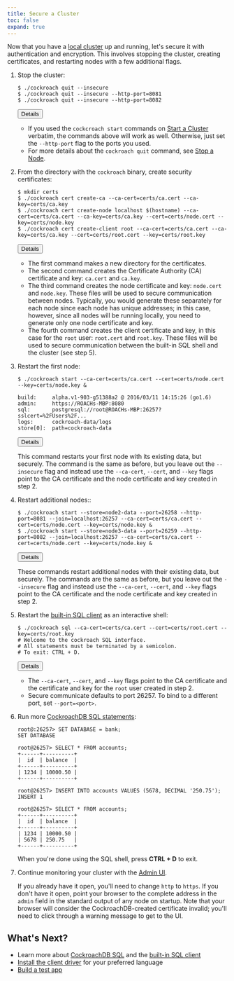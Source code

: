 ```yaml
---
title: Secure a Cluster
toc: false
expand: true
---
```


Now that you have a [local cluster](start-a-local-cluster.html) up and running, let's secure it with authentication and encryption. This involves stopping the cluster, creating certificates, and restarting nodes with a few additional flags.

1.  Stop the cluster:

    ~~~ shell
    $ ./cockroach quit --insecure
    $ ./cockroach quit --insecure --http-port=8081
    $ ./cockroach quit --insecure --http-port=8082
    ~~~

    <button type="button" class="btn details collapsed" data-toggle="collapse" data-target="#details-secure1">Details</button>
    <div id="details-secure1" class="collapse">
        <ul>
            <li>If you used the <code>cockcroach start</code> commands on <a href="start-a-local-cluster.html">Start a Cluster</a> verbatim, the commands above will work as well. Otherwise, just set the <code>--http-port</code> flag to the ports you used.</li>
            <li>For more details about the <code>cockroach quit</code> command, see <a href="stop-a-node.html">Stop a Node</a>.</li>
        </ul>
    </div>

2.  From the directory with the `cockroach` binary, create security certificates:

    ~~~ shell
    $ mkdir certs
    $ ./cockroach cert create-ca --ca-cert=certs/ca.cert --ca-key=certs/ca.key
    $ ./cockroach cert create-node localhost $(hostname) --ca-cert=certs/ca.cert --ca-key=certs/ca.key --cert=certs/node.cert --key=certs/node.key
    $ ./cockroach cert create-client root --ca-cert=certs/ca.cert --ca-key=certs/ca.key --cert=certs/root.cert --key=certs/root.key
    ~~~

    <button type="button" class="btn details collapsed" data-toggle="collapse" data-target="#details-secure2">Details</button>
    <div id="details-secure2" class="collapse">
        <ul>
            <li>The first command makes a new directory for the certificates.</li>
            <li>The second command creates the Certificate Authority (CA) certificate and key: <code>ca.cert</code> and <code>ca.key</code>.</li>
            <li>The third command creates the node certificate and key: <code>node.cert</code> and <code>node.key</code>. These files will be used to secure communication between nodes. Typically, you would generate these separately for each node since each node has unique addresses; in this case, however, since all nodes will be running locally, you need to generate only one node certificate and key.</li>
            <li>The fourth command creates the client certificate and key, in this case for the <code>root</code> user: <code>root.cert</code> and <code>root.key</code>. These files will be used to secure communication between the built-in SQL shell and the cluster (see step 5).</li>
        </ul>
    </div>

3.  Restart the first node:
 
    ~~~ shell
    $ ./cockroach start --ca-cert=certs/ca.cert --cert=certs/node.cert --key=certs/node.key &

    build:     alpha.v1-903-g51388a2 @ 2016/03/11 14:15:26 (go1.6)
    admin:     https://ROACHs-MBP:8080
    sql:       postgresql://root@ROACHs-MBP:26257?sslcert=%2FUsers%2F...
    logs:      cockroach-data/logs
    store[0]:  path=cockroach-data
    ~~~

    <button type="button" class="btn details collapsed" data-toggle="collapse" data-target="#details-secure3">Details</button>
    <div id="details-secure3" class="collapse">
        <p>This command restarts your first node with its existing data, but securely. The command is the same as before, but you leave out the <code>--insecure</code> flag and instead use the <code>--ca-cert</code>, <code>--cert</code>, and <code>--key</code> flags point to the CA certificate and the node certificate and key created in step 2.
    </div>

3.  Restart additional nodes::

    ~~~ shell
    $ ./cockroach start --store=node2-data --port=26258 --http-port=8081 --join=localhost:26257 --ca-cert=certs/ca.cert --cert=certs/node.cert --key=certs/node.key &
    $ ./cockroach start --store=node3-data --port=26259 --http-port=8082 --join=localhost:26257 --ca-cert=certs/ca.cert --cert=certs/node.cert --key=certs/node.key &
    ~~~

    <button type="button" class="btn details collapsed" data-toggle="collapse" data-target="#details-secure4">Details</button>
    <div id="details-secure4" class="collapse">
        <p>These commands restart additional nodes with their existing data, but securely. The commands are the same as before, but you leave out the <code>--insecure</code> flag and instead use the <code>--ca-cert</code>, <code>--cert</code>, and <code>--key</code> flags point to the CA certificate and the node certificate and key created in step 2.
    </div>

4.  Restart the [built-in SQL client](use-the-built-in-sql-client.html) as an interactive shell:

    ~~~ shell
    $ ./cockroach sql --ca-cert=certs/ca.cert --cert=certs/root.cert --key=certs/root.key
    # Welcome to the cockroach SQL interface.
    # All statements must be terminated by a semicolon.
    # To exit: CTRL + D.
    ~~~

    <button type="button" class="btn details collapsed" data-toggle="collapse" data-target="#details-secure5">Details</button>
    <div id="details-secure5" class="collapse">
      <ul>
        <li>The <code>--ca-cert</code>, <code>--cert</code>, and <code>--key</code> flags point to the CA certificate and the certificate and key for the <code>root</code> user created in step 2.</li>
        <li>Secure communicate defaults to port 26257. To bind to a different port, set <code>--port=&#60;port&#62;</code>.</li>
    </div>

5.  Run more [CockroachDB SQL statements](learn-cockroachdb-sql.html):

    ~~~ shell
    root@:26257> SET DATABASE = bank;
    SET DATABASE

    root@26257> SELECT * FROM accounts;
    +------+----------+
    |  id  | balance  |
    +------+----------+
    | 1234 | 10000.50 |
    +------+----------+

    root@26257> INSERT INTO accounts VALUES (5678, DECIMAL '250.75');
    INSERT 1

    root@26257> SELECT * FROM accounts;
    +------+----------+
    |  id  | balance  |
    +------+----------+
    | 1234 | 10000.50 |
    | 5678 | 250.75   |
    +------+----------+
    ~~~

    When you're done using the SQL shell, press **CTRL + D** to exit.
 
6.  Continue monitoring your cluster with the [Admin UI](explore-the-admin-ui.html).

    If you already have it open, you'll need to change `http` to `https`. If you don't have it open, point your browser to the complete address in the `admin` field in the standard output of any node on startup. Note that your browser will consider the CockroachDB-created certificate invalid; you'll need to click through a warning message to get to the UI.

## What's Next?

- Learn more about [CockroachDB SQL](learn-cockroachdb-sql.html) and the [built-in SQL client](use-the-built-in-sql-client.html)
- [Install the client driver](install-client-drivers.html) for your preferred language
- [Build a test app](build-a-test-app.html)
